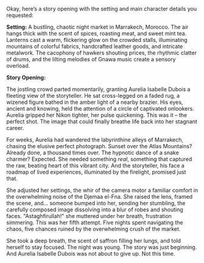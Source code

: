 Okay, here’s a story opening with the setting and main character details you requested:

**Setting:** A bustling, chaotic night market in Marrakech, Morocco. The air hangs thick with the scent of spices, roasting meat, and sweet mint tea. Lanterns cast a warm, flickering glow on the crowded stalls, illuminating mountains of colorful fabrics, handcrafted leather goods, and intricate metalwork. The cacophony of hawkers shouting prices, the rhythmic clatter of drums, and the lilting melodies of Gnawa music create a sensory overload.

**Story Opening:**

The jostling crowd parted momentarily, granting Aurelia Isabelle Dubois a fleeting view of the storyteller. He sat cross-legged on a faded rug, a wizened figure bathed in the amber light of a nearby brazier. His eyes, ancient and knowing, held the attention of a circle of captivated onlookers. Aurelia gripped her Nikon tighter, her pulse quickening. This was it – the perfect shot. The image that could finally breathe life back into her stagnant career.

For weeks, Aurelia had wandered the labyrinthine alleys of Marrakech, chasing the elusive perfect photograph. Sunset over the Atlas Mountains? Already done, a thousand times over. The hypnotic dance of a snake charmer? Expected. She needed something *real*, something that captured the raw, beating heart of this vibrant city. And the storyteller, his face a roadmap of lived experiences, illuminated by the firelight, promised just that.

She adjusted her settings, the whir of the camera motor a familiar comfort in the overwhelming noise of the Djemaa el-Fna. She raised the lens, framed the scene, and… someone bumped into her, sending her stumbling, the carefully composed image dissolving into a blur of robes and shouting faces. "Astaghfirullah!" she muttered under her breath, frustration simmering. This was her fifth attempt. Five nights spent navigating the chaos, five chances ruined by the overwhelming crush of the market.

She took a deep breath, the scent of saffron filling her lungs, and told herself to stay focused. The night was young. The story was just beginning. And Aurelia Isabelle Dubois was not about to give up. Not this time.
